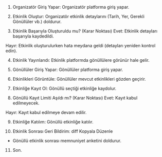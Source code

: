 
1. Organizatör Giriş Yapar:
Organizatör platforma giriş yapar.

2. Etkinlik Oluştur:
Organizatör etkinlik detaylarını (Tarih, Yer, Gerekli Gönüllüler vb.) doldurur.

3. Etkinlik Başarıyla Oluşturuldu mu? (Karar Noktası)
Evet: Etkinlik detayları başarıyla kaydedildi.

Hayır: Etkinlik oluşturulurken hata meydana geldi (detayları yeniden kontrol edin).

4. Etkinlik Yayınlandı:
Etkinlik platformda gönüllülere görünür hale gelir.

5. Gönüllüler Giriş Yapar:
Gönüllüler platforma giriş yapar.

6. Etkinlikleri Görüntüle:
Gönüllüler mevcut etkinlikleri gözden geçirir.

7. Etkinliğe Kayıt Ol:
Gönüllü seçtiği etkinliğe kaydolur.

8. Gönüllü Kayıt Limiti Aşıldı mı? (Karar Noktası)
Evet: Kayıt kabul edilmeyecek.

Hayır: Kayıt kabul edilmeye devam edilir.

9. Etkinliğe Katılım:
Gönüllü etkinliğe katılır.

10. Etkinlik Sonrası Geri Bildirim:
diff
Kopyala
Düzenle
- Gönüllü etkinlik sonrası memnuniyet anketini doldurur.
11. Son.

